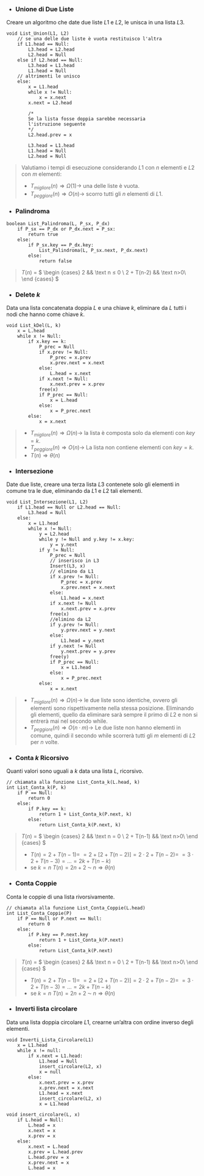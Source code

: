- ### Unione di Due Liste
Creare un algoritmo che date due liste $L1$ e $L2$, le unisca in una lista $L3$.
``` Pseudocodice TI:"List_Union" "FOLD"
void List_Union(L1, L2)
	// se una delle due liste è vuota restituisco l'altra
	if L1.head == Null:
		L3.head = L2.head
		L2.head = Null
	else if L2.head == Null:
		L3.head = L1.head
		L1.head = Null	
	// altrimenti le unisco
	else:
		x = L1.head
		while x != Null:
			x = x.next
		x.next = L2.head

		/* 
		Se la lista fosse doppia sarebbe necessaria 
		l'istruzione seguente 
		*/
		L2.head.prev = x

		L3.head = L1.head
		L1.head = Null
		L2.head = Null
```

>Valutiamo i tempi di esecuzione considerando $L1$ con $n$ elementi e $L2$ con $m$ elementi:
>- $T_{migliore}(n) \Rightarrow Ω(1) \rightarrow$ una delle liste è vuota.
>- $T_{peggiore}(n) \Rightarrow O(n) \rightarrow$ scorro tutti gli $n$ elementi di $L1$.

- ### Palindroma
``` Pseudocodice TI:"List_Palindroma" "FOLD"
boolean List_Palindroma(L, P_sx, P_dx)
	if P_sx == P_dx or P_dx.next = P_sx:
		return true
	else:
		if P_sx.key == P_dx.key:
			List_Palindroma(L, P_sx.next, P_dx.next)
		else:
			return false
```
>$T(n)$ = $
\begin {cases} 
2 && \text n ≤ 0 \\
2 + T(n-2) && \text n>0\\
\end {cases}
$

- ### Delete $k$
Data una lista concatenata doppia $L$ e una chiave $k$, eliminare da $L$ tutti i nodi che hanno come chiave $k$.
``` Pseudocodice TI:"List_kDel" "FOLD"
void List_kDel(L, k)
	x = L.head
	while x != Null:
		if x.key == k:
			P_prec = Null
			if x.prev != Null:
				P_prec = x.prev
				x.prev.next = x.next
			else:
				L.head = x.next
			if x.next != Null:
				x.next.prev = x.prev
			free(x)
			if P_prec == Null:
				x = L.head
			else:
				x = P_prec.next
		else:
			x = x.next
```

>- $T_{migliore}(n) \Rightarrow Ω(n) \rightarrow$ la lista è composta solo da elementi con $key = k$.
>- $T_{peggiore}(n) \Rightarrow O(n) \rightarrow$ La lista non contiene elementi con $key=k$.
>- $T(n) \Rightarrow θ(n)$

- ### Intersezione
Date due liste, creare una terza lista $L3$ contenete solo gli elementi in comune tra le due, eliminando da $L1$ e $L2$ tali elementi.
``` Pseudocodice TI:"List_Intersezione" "FOLD"
void List_Intersezione(L1, L2)
	if L1.head == Null or L2.head == Null:
		L3.head = Null
	else:
		x = L1.head
		while x != Null:
			y = L2.head
			while y != Null and y.key != x.key:
				y = y.next
			if y != Null:
				P_prec = Null
				// inserisco in L3
				Insert(L3, x)
				// elimino da L1
				if x.prev != Null:
					P_prec = x.prev
					x.prev.next = x.next
				else:
					L1.head = x.next
				if x.next != Null
					x.next.prev = x.prev
				free(x)
				//elimino da L2
				if y.prev != Null:
					y.prev.next = y.next
				else:
					L1.head = y.next
				if y.next != Null
					y.next.prev = y.prev
				free(y)
				if P_prec == Null:
					x = L1.head
				else:
					x = P_prec.next
			else:
				x = x.next
```

>- $T_{migliore}(n) \Rightarrow Ω(n) \rightarrow$ le due liste sono identiche, ovvero gli elementi sono rispettivamente nella stessa posizione. Eliminando gli elementi, quello da eliminare sarà sempre il primo di $L2$ e non si entrerà mai nel secondo while.
>- $T_{peggiore}(n) \Rightarrow O(n·m) \rightarrow$ Le due liste non hanno elementi in comune, quindi il secondo while scorrerà tutti gli $m$ elementi di $L2$ per $n$ volte.

- ### Conta $k$ Ricorsivo
Quanti valori sono uguali a $k$ data una lista $L$, ricorsivo.
``` Pseudocodice TI:"List_Conta_k" "FOLD"
// chiamata alla funzione List_Conta_k(L.head, k)
int List_Conta_k(P, k)
	if P == Null:
		return 0
	else:
		if P.key == k:
			return 1 + List_Conta_k(P.next, k)
		else:
			return List_Conta_k(P.next, k)
```
>$T(n)$ = $
\begin {cases} 
2 && \text n = 0 \\
2 + T(n-1) && \text n>0\\
\end {cases}
$ 
>- $T(n) = 2 + T(n-1) =$
>$=2+[2+T(n-2)]=2·2+T(n-2)=$
>$=3·2+T(n-3)=...=2k+T(n-k)$
>- se $k=n$
>$T(n)=2n+2$ ⁓ $n \Rightarrow θ(n)$ 

- ### Conta Coppie
Conta le coppie di una lista rivorsivamente.
``` Pseudocodice TI:"List_Conta_Coppie" "FOLD"
// chiamata alla funzione List_Conta_Coppie(L.head)
int List_Conta_Coppie(P)
	if P == Null or P.next == Null:
		return 0
	else:
		if P.key == P.next.key
			return 1 + List_Conta_k(P.next)
		else:
			return List_Conta_k(P.next)
```
>$T(n)$ = $
\begin {cases} 
2 && \text n = 0 \\
2 + T(n-1) && \text n>0\\
\end {cases}
$ 
>- $T(n) = 2 + T(n-1) =$
>$=2+[2+T(n-2)]=2·2+T(n-2)=$
>$=3·2+T(n-3)=...=2k+T(n-k)$
>- se $k=n$
>$T(n)=2n+2$ ⁓ $n \Rightarrow θ(n)$ 

- ### Inverti lista circolare
Data una lista doppia circolare $L1$, crearne un’altra con ordine inverso degli elementi.
``` Pseudocodice TI:"Inverti_Lista_Circolare" "FOLD"
void Inverti_Lista_Circolare(L1)
	x = L1.head
	while x != null:
		if x.next = L1.head:
			L1.head = Null
			insert_circolare(L2, x)
			x = null
		else:
			x.next.prev = x.prev
			x.prev.next = x.next
			L1.head = x.next
			insert_circolare(L2, x)
			x = L1.head
```

``` Pseudocodice TI:"insert_circolare" "FOLD"
void insert_circolare(L, x)
	if L.head = Null:
		L.head = x
		x.next = x
		x.prev = x
	else:
		x.next = L.head
		x.prev = L.head.prev
		L.head.prev = x
		x.prev.next = x
		L.head = x
```